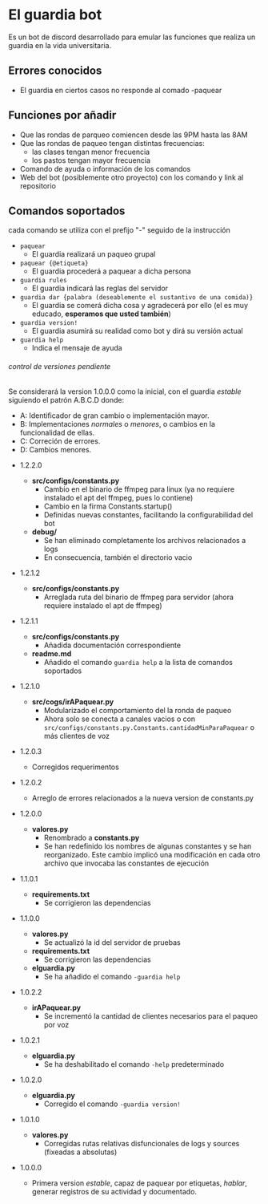# El guardia bot    
Es un bot de discord desarrollado para emular las funciones que realiza un guardia en la vida universitaria.

## Errores conocidos
* El guardia en ciertos casos no responde al comado -paquear

## Funciones por añadir
* Que las rondas de parqueo comiencen desde las 9PM hasta las 8AM
* Que las rondas de paqueo tengan distintas frecuencias:
  * las clases tengan menor frecuencia
  * los pastos tengan mayor frecuencia
* Comando de ayuda o información de los comandos
* Web del bot (posiblemente otro proyecto) con los comando y link al repositorio

## Comandos soportados
cada comando se utiliza con el prefijo "-" seguido de la instrucción
* `paquear`
  * El guardia realizará un paqueo grupal
* `paquear {@etiqueta}`
  * El guardia procederá a paquear a dicha persona
* `guardia rules`
  * El guardia indicará las reglas del servidor
* `guardia dar {palabra (deseablemente el sustantivo de una comida)}`
  * El guardia se comerá dicha cosa y agradecerá por ello (el es muy educado, **esperamos que usted también**)
* `guardia version!`
  * El guardia asumirá su realidad como bot y dirá su versión actual
* `guardia help`
  * Indica el mensaje de ayuda

###### _control de versiones pendiente_
Se considerará la version 1.0.0.0 como la inicial, con el guardia _estable_ siguiendo el patrón A.B.C.D donde:
- A: Identificador de gran cambio o implementación mayor.
- B: Implementaciones _normales_ o _menores_, o cambios en la funcionalidad de ellas.
- C: Correción de errores.
- D: Cambios menores.

* 1.2.2.0
  * **src/configs/constants.py**
    * Cambio en el binario de ffmpeg para linux (ya no requiere instalado el apt del ffmpeg, pues lo contiene)
    * Cambio en la firma Constants.startup()
    * Definidas nuevas constantes, facilitando la configurabilidad del bot
  * **debug/**
    * Se han eliminado completamente los archivos relacionados a logs
    * En consecuencia, también el directorio vacio
* 1.2.1.2
  * **src/configs/constants.py**
    * Arreglada ruta del binario de ffmpeg para servidor (ahora requiere instalado el apt de ffmpeg)
    
* 1.2.1.1
  * **src/configs/constants.py**
    * Añadida documentación correspondiente
  * **readme.md**
    * Añadido el comando `guardia help` a la lista de comandos soportados

* 1.2.1.0
  * **src/cogs/irAPaquear.py**
    * Modularizado el comportamiento del la ronda de paqueo
    * Ahora solo se conecta a canales vacios o con `src/configs/constants.py.Constants.cantidadMinParaPaquear` o más clientes de voz

* 1.2.0.3
  * Corregidos requerimentos

* 1.2.0.2
  * Arreglo de errores relacionados a la nueva version de constants.py

* 1.2.0.0
  * **valores.py**
    * Renombrado a **constants.py**
    * Se han redefinido los nombres de algunas constantes y se han reorganizado. Este cambio implicó una modificación en cada otro archivo que invocaba las constantes de ejecución

* 1.1.0.1
  * **requirements.txt**
    * Se corrigieron las dependencias
* 1.1.0.0
  * **valores.py**
    * Se actualizó la id del servidor de pruebas
  * **requirements.txt**
    * Se corrigieron las dependencias
  * **elguardia.py**
    * Se ha añadido el comando `-guardia help`
* 1.0.2.2
  * **irAPaquear.py**
    * Se incrementó la cantidad de clientes necesarios para el paqueo por voz
* 1.0.2.1
  * **elguardia.py**
    * Se ha deshabilitado el comando `-help` predeterminado
* 1.0.2.0
  * **elguardia.py**
    * Corregido el comando `-guardia version!`
* 1.0.1.0
  * **valores.py**
    * Corregidas rutas relativas disfuncionales de logs y sources (fixeadas a absolutas)
* 1.0.0.0
  * Primera version _estable_, capaz de paquear por etiquetas, _hablar_, generar registros de su actividad y documentado.
